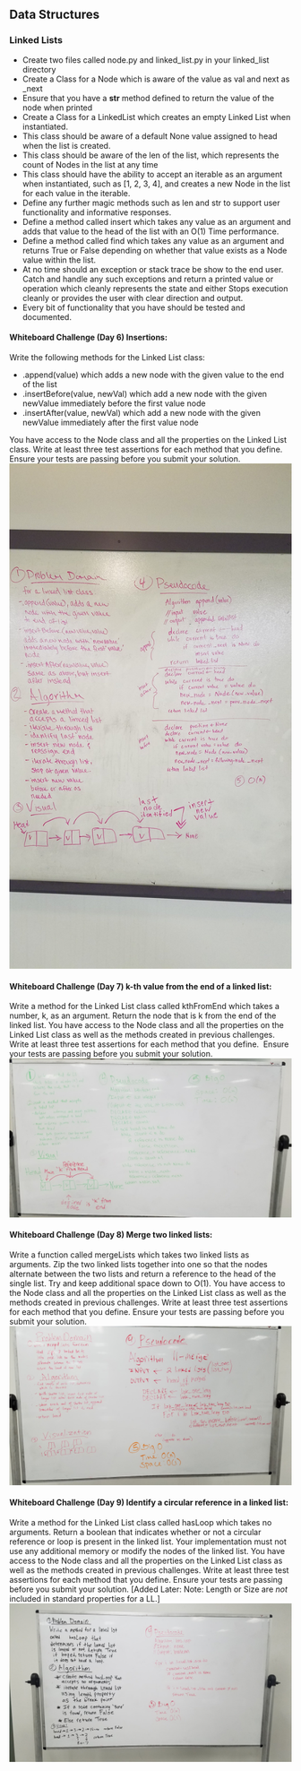 ## Data Structures
### Linked Lists
- Create two files called node.py and linked_list.py in your linked_list directory
- Create a Class for a Node which is aware of the value as val and next as _next
- Ensure that you have a __str__ method defined to return the value of the node when printed
- Create a Class for a LinkedList which creates an empty Linked List when instantiated.
- This class should be aware of a default None value assigned to head when the list is created.
- This class should be aware of the len of the list, which represents the count of Nodes in the list at any time
- This class should have the ability to accept an iterable as an argument when instantiated, such as [1, 2, 3, 4], and creates a new Node in the list for each value in the iterable.
- Define any further magic methods such as len and str to support user functionality and informative responses.
- Define a method called insert which takes any value as an argument and adds that value to the head of the list with an O(1) Time performance.
- Define a method called find which takes any value as an argument and returns True or False depending on whether that value exists as a Node value within the list.
- At no time should an exception or stack trace be show to the end user. Catch and handle any such exceptions and return a printed value or operation which cleanly represents the state and either Stops execution cleanly or provides the user with clear direction and output.
- Every bit of functionality that you have should be tested and documented.


#### Whiteboard Challenge (Day 6) Insertions:
Write the following methods for the Linked List class:
- .append(value) which adds a new node with the given value to the end of the list
- .insertBefore(value, newVal) which add a new node with the given newValue immediately before the first value node
- .insertAfter(value, newVal) which add a new node with the given newValue immediately after the first value node

You have access to the Node class and all the properties on the Linked List class. Write at least three test assertions for each method that you define. Ensure your tests are passing before you submit your solution.
![whiteboard](../../assets/ll_insertions.jpg)


#### Whiteboard Challenge (Day 7)  k-th value from the end of a linked list:
Write a method for the Linked List class called kthFromEnd which takes a number, k, as an argument. Return the node that is k from the end of the linked list. You have access to the Node class and all the properties on the Linked List class as well as the methods created in previous challenges. Write at least three test assertions for each method that you define. ​ Ensure your tests are passing before you submit your solution. ​
![whiteboard](../../assets/ll-kth-from-end.jpg)


#### Whiteboard Challenge (Day 8)  Merge two linked lists:
Write a function called mergeLists which takes two linked lists as arguments. Zip the two linked lists together into one so that the nodes alternate between the two lists and return a reference to the head of the single list. Try and keep additional space down to O(1). You have access to the Node class and all the properties on the Linked List class as well as the methods created in previous challenges. Write at least three test assertions for each method that you define. Ensure your tests are passing before you submit your solution.
![whiteboard](../../assets/ll_merge.jpg)


#### Whiteboard Challenge (Day 9)  Identify a circular reference in a linked list:
Write a method for the Linked List class called hasLoop which takes no arguments. Return a boolean that indicates whether or not a circular reference or loop is present in the linked list. Your implementation must not use any additional memory or modify the nodes of the linked list. You have access to the Node class and all the properties on the Linked List class as well as the methods created in previous challenges. Write at least three test assertions for each method that you define. Ensure your tests are passing before you submit your solution. [Added Later: Note: Length or Size are *not* included in standard properties for a LL.]
![whiteboard](../../assets/ll_find_loop.jpg)
